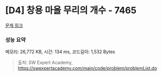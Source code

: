 # [D4] 창용 마을 무리의 개수 - 7465 

[문제 링크](https://swexpertacademy.com/main/code/problem/problemDetail.do?contestProbId=AWngfZVa9XwDFAQU) 

### 성능 요약

메모리: 26,772 KB, 시간: 134 ms, 코드길이: 1,532 Bytes



> 출처: SW Expert Academy, https://swexpertacademy.com/main/code/problem/problemList.do